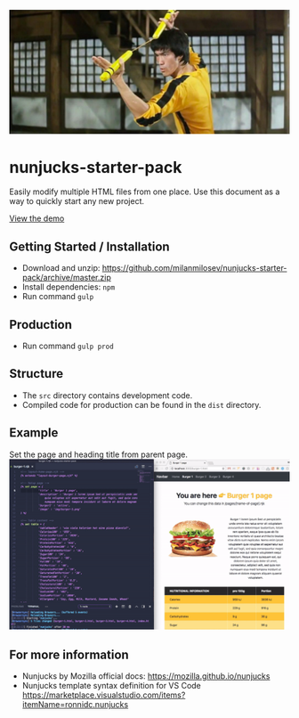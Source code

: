 ![alt text](https://raw.githubusercontent.com/milanmilosev/nunjucks-starter-pack/master/app/img/nunjucks.jpg)

# nunjucks-starter-pack
Easily modify multiple HTML files from one place.
Use this document as a way to quickly start any new project.

[View the demo](https://milanmilosev.com/projects/nunjucks-starter-pack/)


## Getting Started / Installation

- Download and unzip: https://github.com/milanmilosev/nunjucks-starter-pack/archive/master.zip
- Install dependencies: ` npm `
- Run command ` gulp `

## Production
- Run command ` gulp prod `

## Structure 
- The `src` directory contains development code.
- Compiled code for production can be found in the `dist` directory.


## Example
Set the page and heading title from parent page.
![alt text](https://raw.githubusercontent.com/milanmilosev/nunjucks-starter-pack/master/app/img/changing%20the%20page%20title.gif)

## For more information
- Nunjucks by Mozilla official docs: https://mozilla.github.io/nunjucks
- Nunjucks template syntax definition for VS Code https://marketplace.visualstudio.com/items?itemName=ronnidc.nunjucks

